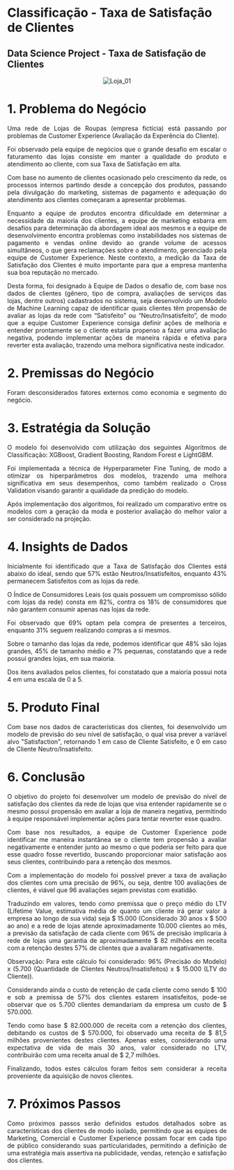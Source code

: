 # Classificação - Taxa de Satisfação de Clientes

## Data Science Project - Taxa de Satisfação de Clientes

<div align='center'>

![Loja_01](https://github.com/caiomichelan/classification-customer_satisfaction_rate/assets/104601836/ff284138-c63d-4add-859a-34c51d9a7580)

</div>

# 1. Problema do Negócio
<p align='justify'>Uma rede de Lojas de Roupas (empresa fictícia) está passando por problemas de Customer Experience (Avaliação da Experência do Cliente).</p>
<p align='justify'>Foi observado pela equipe de negócios que o grande desafio em escalar o faturamento das lojas consiste em manter a qualidade do produto e atendimento ao cliente, com sua Taxa de Satisfação em alta.</p>
<p align='justify'>Com base no aumento de clientes ocasionado pelo crescimento da rede, os processos internos partindo desde a concepção dos produtos, passando pela divulgação do marketing, sistemas de pagamento e adequação do atendimento aos clientes começaram a apresentar problemas.</p>
<p align='justify'>Enquanto a equipe de produtos encontra dificuldade em determinar a necessidade da maioria dos clientes, a equipe de marketing esbarra em desafios para determinação da abordagem ideal aos mesmos e a equipe de desenvolvimento encontra problemas como instabilidades nos sistemas de pagamento e vendas online devido ao grande volume de acessos simultâneos, o que gera reclamações sobre o atendimento, gerenciado pela equipe de Customer Experience. Neste contexto, a medição da Taxa de Satisfação dos Clientes é muito importante para que a empresa mantenha sua boa reputação no mercado.</p>
<p align='justify'>Desta forma, foi designado à Equipe de Dados o desafio de, com base nos dados de clientes (gênero, tipo de compra, avaliações de serviços das lojas, dentre outros) cadastrados no sistema, seja desenvolvido um Modelo de Machine Learning capaz de identificar quais clientes têm propensão de avaliar as lojas da rede com “Satisfeito” ou “Neutro/Insatisfeito”, de modo que a equipe Customer Experience consiga definir ações de melhoria e entender prontamente se o cliente estaria propenso a fazer uma avaliação negativa, podendo implementar ações de maneira rápida e efetiva para reverter esta avaliação, trazendo uma melhora significativa neste indicador.</p>

# 2. Premissas do Negócio
<p align='justify'>Foram desconsiderados fatores externos como economia e segmento do negócio.</p>

# 3. Estratégia da Solução
<p align='justify'>O modelo foi desenvolvido com utilização dos seguintes Algoritmos de Classificação: XGBoost, Gradient Boosting, Random Forest e LightGBM.</p>
<p align='justify'>Foi implementada a técnica de Hyperparameter Fine Tuning, de modo a otimizar os hiperparâmetros dos modelos, trazendo uma melhora significativa em seus desempenhos, como também realizado o Cross Validation visando garantir a qualidade da predição do modelo.</p>
<p align='justify'>Após implementação dos algoritmos, foi realizado um comparativo entre os modelos com a geração da moda e posterior avaliação do melhor valor a ser considerado na projeção.</p>

# 4. Insights de Dados
<p align='justify'>Inicialmente foi identificado que a Taxa de Satisfação dos Clientes está abaixo do ideal, sendo que 57% estão Neutros/Insatisfeitos, enquanto 43% permanecem Satisfeitos com as lojas da rede.</p>
<p align='justify'>O Índice de Consumidores Leais (os quais possuem um compromisso sólido com lojas da rede) consta em 82%, contra os 18% de consumidores que não garantem consumir apenas nas lojas da rede.</p>
<p align='justify'>Foi observado que 69% optam pela compra de presentes a terceiros, enquanto 31% seguem realizando compras a si mesmos.</p>
<p align='justify'>Sobre o tamanho das lojas da rede, podemos identificar que 48% são lojas grandes, 45% de tamanho médio e 7% pequenas, constatando que a rede possui grandes lojas, em sua maioria.</p>
<p align='justify'>Dos itens avaliados pelos clientes, foi constatado que a maioria possui nota 4 em uma escala de 0 a 5.</p>

# 5. Produto Final
<p align='justify'>Com base nos dados de características dos clientes, foi desenvolvido um modelo de previsão do seu nível de satisfação, o qual visa prever a variável alvo "Satisfaction", retornando 1 em caso de Cliente Satisfeito, e 0 em caso de Cliente Neutro/Insatisfeito.</p>

# 6. Conclusão
<p align='justify'>O objetivo do projeto foi desenvolver um modelo de previsão do nível de satisfação dos clientes da rede de lojas que visa entender rapidamente se o mesmo possui propensão em avaliar a loja de maneira negativa, permitindo à equipe responsável implementar ações para tentar reverter esse quadro.</p>
<p align='justify'>Com base nos resultados, a equipe de Customer Experience pode identificar me maneira instantânea se o cliente tem propensão a avaliar negativamente e entender junto ao mesmo o que poderia ser feito para que esse quadro fosse revertido, buscando proporcionar maior satisfação aos seus clientes, contribuindo para a retenção dos mesmos.</p>
<p align='justify'>Com a implementação do modelo foi possível prever a taxa de avaliação dos clientes com uma precisão de 96%, ou seja, dentre 100 avaliações de clientes, é viável que 96 avaliações sejam previstas com exatidão.</p>
<p align='justify'>Traduzindo em valores, tendo como premissa que o preço médio do LTV (Lifetime Value, estimativa média de quanto um cliente irá gerar valor à empresa ao longo de sua vida) seja $ 15.000 (Considerado 30 anos x $ 500 ao ano) e a rede de lojas atende aproximadamente 10.000 clientes ao mês, a previsão da satisfação de cada cliente com 96% de precisão implicaria à rede de lojas uma garantia de aproximadamente $ 82 milhões em receita com a retenção destes 57% de clientes que a avaliaram negativamente.</p>
<p align='justify'>Observação: Para este cálculo foi considerado: 96% (Precisão do Modelo) x (5.700 (Quantidade de Clientes Neutros/Insatisfeitos) x $ 15.000 (LTV do Cliente)).</p>
<p align='justify'>Considerando ainda o custo de retenção de cada cliente como sendo $ 100 e sob a premissa de 57% dos clientes estarem insatisfeitos, pode-se observar que os 5.700 clientes demandariam da empresa um custo de $ 570.000.</p>
<p align='justify'>Tendo como base $ 82.000.000 de receita com a retenção dos clientes, debitando os custos de $ 570.000, foi observado uma receita de $ 81,5 milhões provenientes destes clientes. Apenas estes, considerando uma expectativa de vida de mais 30 anos, valor considerado no LTV, contribuirão com uma receita anual de $ 2,7 milhões. </p>
<p align='justify'>Finalizando, todos estes cálculos foram feitos sem considerar a receita proveniente da aquisição de novos clientes.</p>

# 7. Próximos Passos
<p align='justify'>Como próximos passos serão definidos estudos detalhados sobre as características dos clientes de modo isolado, permitindo que as equipes de Marketing, Comercial e Customer Experience possam focar em cada tipo de público considerando suas particularidades, permitindo a definição de uma estratégia mais assertiva na publicidade, vendas, retenção e satisfação dos clientes.</p>

